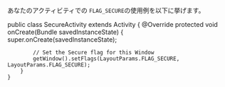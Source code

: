 
あなたのアクティビティでの `FLAG_SECURE`の使用例を以下に挙げます。

   public class SecureActivity extends Activity {
        @Override
        protected void onCreate(Bundle savedInstanceState) {
            super.onCreate(savedInstanceState);

            // Set the Secure flag for this Window
            getWindow().setFlags(LayoutParams.FLAG_SECURE, LayoutParams.FLAG_SECURE);
        }
    }

